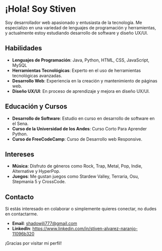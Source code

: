 # ¡Hola! Soy Stiven

Soy desarrollador web apasionado y entusiasta de la tecnología. Me especializo en una variedad de lenguajes de programación y herramientas, y actualmente estoy estudiando desarrollo de software y diseño UX/UI.

## Habilidades

- **Lenguajes de Programación**: Java, Python, HTML, CSS, JavaScript, MySQL
- **Herramientas Tecnológicas**: Experto en el uso de herramientas tecnológicas avanzadas.
- **Desarrollo Web**: Experiencia en la creación y mantenimiento de páginas web.
- **Diseño UX/UI**: En proceso de aprendizaje y mejora en diseño UX/UI.

## Educación y Cursos

- **Desarrollo de Software**: Estudio en curso en desarrollo de software en el Sena.
- **Curso de la Universidad de los Andes**: Curso Corto Para Aprender Python.
- **Curso de FreeCodeCamp**: Curso de Desarrollo web Responsive. 

## Intereses

- **Música**: Disfruto de géneros como Rock, Trap, Metal, Pop, Indie, Alternative y HyperPop.
- **Juegos**: Me gustan juegos como Stardew Valley, Terraria, Osu, Stepmania 5 y CrossCode.

## Contacto

Si estás interesado en colaborar o simplemente quieres conectar, no dudes en contactarme.

- **Email**: shadowjli777@gmail.com
- **LinkedIn**: https://www.linkedin.com/in/stiven-alvarez-naranjo-11096b320

¡Gracias por visitar mi perfil!
